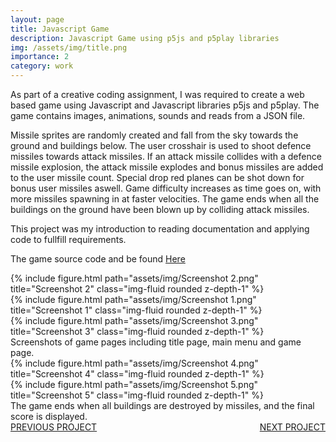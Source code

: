 ```yaml
---
layout: page
title: Javascript Game
description: Javascript Game using p5js and p5play libraries
img: /assets/img/title.png
importance: 2
category: work
---
```


As part of a creative coding assignment, I was required to create a web based game using Javascript and Javascript libraries p5js and p5play. 
The game contains images, animations, sounds and reads from a JSON file.

Missile sprites are randomly created and fall from the sky towards the ground and buildings below. The user crosshair is used to shoot defence missiles towards attack missiles. If an attack missile collides with a defence missile explosion, the attack missile explodes and bonus missiles are added to the user missile count. Special drop red planes can be shot down for bonus user missiles aswell. Game difficulty increases as time goes on, with more missiles spawning in at faster velocities. The game ends when all the buildings on the ground have been blown up by colliding attack missiles. 

This project was my introduction to reading documentation and applying code to fullfill requirements.


The game source code and be found [Here](https://github.com/TaylorEdgerton/Creative-Coding-Game)


<div class="row">
    <div class="col-sm mt-3 mt-md-0">
        {% include figure.html path="assets/img/Screenshot 2.png" title="Screenshot 2" class="img-fluid rounded z-depth-1" %}
    </div>
    <div class="col-sm mt-3 mt-md-0">
        {% include figure.html path="assets/img/Screenshot 1.png" title="Screenshot 1" class="img-fluid rounded z-depth-1" %}
    </div>
    <div class="col-sm mt-3 mt-md-0">
        {% include figure.html path="assets/img/Screenshot 3.png" title="Screenshot 3" class="img-fluid rounded z-depth-1" %}
    </div>
</div>
<div class="caption">
    Screenshots of game pages including title page, main menu and game page. 
</div>
<div class="row">
    <div class="col-sm mt-3 mt-md-0">
        {% include figure.html path="assets/img/Screenshot 4.png" title="Screenshot 4" class="img-fluid rounded z-depth-1" %}
    </div>
</div>
<div class="row">
    <div class="col-sm mt-3 mt-md-0">
        {% include figure.html path="assets/img/Screenshot 5.png" title="Screenshot 5" class="img-fluid rounded z-depth-1" %}
    </div>
</div>
<div class="caption">
    The game ends when all buildings are destroyed by missiles, and the final score is displayed.
</div>

<div style="float:left;">
    <a href="/projects/1_project">PREVIOUS PROJECT</a>
</div>
<div style="float:right;">
    <a href="/projects/3_project">NEXT PROJECT</a>
</div>
